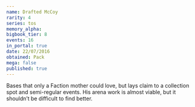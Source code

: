 ```yaml
---
name: Drafted McCoy
rarity: 4
series: tos
memory_alpha:
bigbook_tier: 8
events: 16
in_portal: true
date: 22/07/2016
obtained: Pack
mega: false
published: true
---
```


Bases that only a Faction mother could love, but lays claim to a collection spot and semi-regular events. His arena work is almost viable, but it shouldn’t be difficult to find better.
